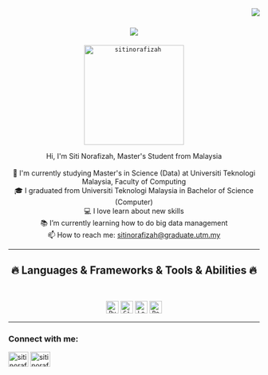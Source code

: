 
<img align="right" src="https://visitor-badge.laobi.icu/badge?page_id=sitinorafizah.sitinorafizah">

<h1 align="center">
  <a href="https://git.io/typing-svg">
    <img src="https://readme-typing-svg.herokuapp.com/?lines=Hello,+There!+👋;...This+is+Siti+Norafizah....;Nice+to+meet+you!&center=true&size=30">
  </a>
</h1>

<p align="center">
    <code><img title="sitinorafizah" height="200" src="https://github.com/drshahizan/BDM/blob/main/portfolio/sitinorafizah/fizah.jpg"></code>
  </a>
  

<p align="center">
  Hi, I'm Siti Norafizah, Master's Student from Malaysia
  <br>
  <br>
  🔬 I'm currently studying Master's in Science (Data) at Universiti Teknologi Malaysia, Faculty of Computing
  <br>
  🎓 I graduated from Universiti Teknologi Malaysia in Bachelor of Science (Computer)
  <br>
  💻 I love learn about new skills
  <br>
  📚 I’m currently learning how to do big data management
  <br>
  📫 How to reach me: <a href="mailto: sitinorafizah@graduate.utm.my">sitinorafizah@graduate.utm.my</a>
</p>

<hr>
<h2 align="center">🔥 Languages & Frameworks & Tools & Abilities 🔥</h2>
<br>
<p align="center">
  <code><img title="Python" height="25" src="https://github.com/drshahizan/BDM/blob/main/portfolio/sitinorafizah/python-original.svg"></code>
  <code><img title="GitHub" height="25" src="https://github.com/drshahizan/BDM/blob/main/portfolio/sitinorafizah/github.svg"></code>
  <code><img title="Looker" height="25" src="https://github.com/drshahizan/BDM/blob/main/portfolio/sitinorafizah/looker.png"></code>
  <code><img title="PowerBI" height="25" src="https://github.com/drshahizan/BDM/blob/main/portfolio/sitinorafizah/powerbi.jpg"></code>
</p>
<hr>


<h3 align="left">Connect with me:</h3>
<p align="left">
<a href="https://linkedin.com/in/sitinorafizah" target="blank"><img align="center" src="https://raw.githubusercontent.com/rahuldkjain/github-profile-readme-generator/master/src/images/icons/Social/linked-in-alt.svg" alt="sitinorafizah" height="30" width="40" /></a>
<a href="https://kaggle.com/sitinorafizah" target="blank"><img align="center" src="https://raw.githubusercontent.com/rahuldkjain/github-profile-readme-generator/master/src/images/icons/Social/kaggle.svg" alt="sitinorafizah" height="30" width="40" /></a>
</p>
